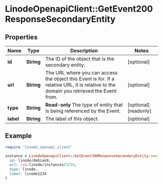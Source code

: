 # LinodeOpenapiClient::GetEvent200ResponseSecondaryEntity

## Properties

| Name | Type | Description | Notes |
| ---- | ---- | ----------- | ----- |
| **id** | **String** | The ID of the object that is the secondary entity. | [optional] |
| **url** | **String** | The URL where you can access the object this Event is for. If a relative URL, it is relative to the domain you retrieved the Event from. | [optional] |
| **type** | **String** | __Read-only__ The type of entity that is being referenced by the Event. | [optional][readonly] |
| **label** | **String** | The label of this object. | [optional] |

## Example

```ruby
require 'linode_openapi_client'

instance = LinodeOpenapiClient::GetEvent200ResponseSecondaryEntity.new(
  id: linode/debian9,
  url: /v4/linode/instances/1234,
  type: linode,
  label: linode1234
)
```

